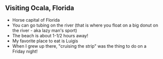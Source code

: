 ## Visiting Ocala, Florida

- Horse capital of Florida
- You can go tubing on the river (that is where you float on a big donut on the river - aka lazy man's sport)
- The beach is about 1-1/2 hours away!
- My favorite place to eat is Luigis
- When I grew up there, "cruising the strip" was the thing to do on a Friday night!
